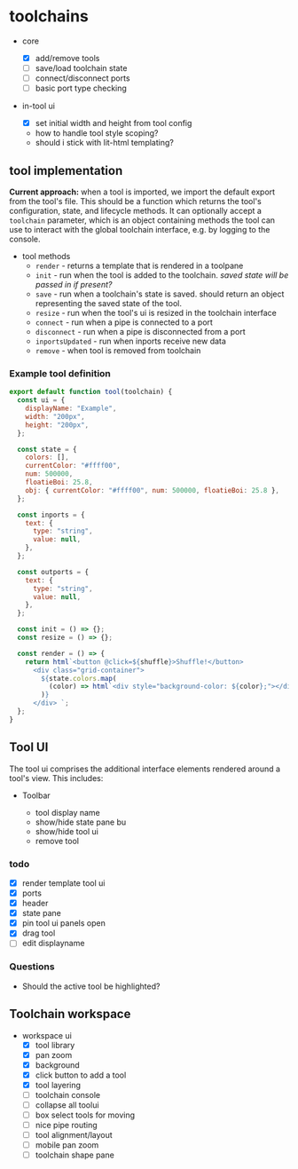 # toolchains

- core

  - [x] add/remove tools
  - [ ] save/load toolchain state
  - [ ] connect/disconnect ports
  - [ ] basic port type checking

- in-tool ui
  - [x] set initial width and height from tool config
  - how to handle tool style scoping?
  - should i stick with lit-html templating?

## tool implementation

**Current approach:** when a tool is imported, we import the default export from
the tool's file. This should be a function which returns the tool's
configuration, state, and lifecycle methods. It can optionally accept a
`toolchain` parameter, which is an object containing methods the tool can use to
interact with the global toolchain interface, e.g. by logging to the console.

- tool methods
  - `render` - returns a template that is rendered in a toolpane
  - `init` - run when the tool is added to the toolchain. _saved state will be
    passed in if present?_
  - `save` - run when a toolchain's state is saved. should return an object
    representing the saved state of the tool.
  - `resize` - run when the tool's ui is resized in the toolchain interface
  - `connect` - run when a pipe is connected to a port
  - `disconnect` - run when a pipe is disconnected from a port
  - `inportsUpdated` - run when inports receive new data
  - `remove` - when tool is removed from toolchain

### Example tool definition

```js
export default function tool(toolchain) {
  const ui = {
    displayName: "Example",
    width: "200px",
    height: "200px",
  };

  const state = {
    colors: [],
    currentColor: "#ffff00",
    num: 500000,
    floatieBoi: 25.8,
    obj: { currentColor: "#ffff00", num: 500000, floatieBoi: 25.8 },
  };

  const inports = {
    text: {
      type: "string",
      value: null,
    },
  };

  const outports = {
    text: {
      type: "string",
      value: null,
    },
  };

  const init = () => {};
  const resize = () => {};

  const render = () => {
    return html`<button @click=${shuffle}>Shuffle!</button>
      <div class="grid-container">
        ${state.colors.map(
          (color) => html`<div style="background-color: ${color};"></div>`
        )}
      </div> `;
  };
}
```

## Tool UI

The tool ui comprises the additional interface elements rendered around a tool's
view. This includes:

- Toolbar

  - tool display name
  - show/hide state pane bu
  - show/hide tool ui
  - remove tool

### todo

- [x] render template tool ui
- [x] ports
- [x] header
- [x] state pane
- [x] pin tool ui panels open
- [x] drag tool
- [ ] edit displayname

### Questions

- Should the active tool be highlighted?

## Toolchain workspace

- workspace ui
  - [x] tool library
  - [x] pan zoom
  - [x] background
  - [x] click button to add a tool
  - [x] tool layering
  - [ ] toolchain console
  - [ ] collapse all toolui
  - [ ] box select tools for moving
  - [ ] nice pipe routing
  - [ ] tool alignment/layout
  - [ ] mobile pan zoom
  - [ ] toolchain shape pane
